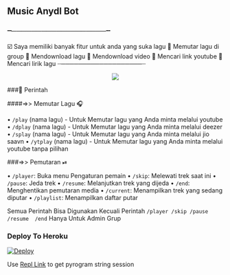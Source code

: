 <h2 align="centre">Music Anydl Bot</h2>

### ┈───────────────────┈
☑️ Saya memiliki banyak fitur untuk anda yang suka lagu
🔘 Memutar lagu di group 
🔘 Mendownload lagu
🔘 Mendownload video
🔘 Mencari link youtube
🔘 Mencari lirik lagu
┈───────────────────┈

<p align="center">
  <img src="https://telegra.ph/file/6821d304091f7a2c8032d.jpg">
</p>

###🔰 Perintah

####=>> Memutar Lagu 🎧

• `/play` (nama lagu) - Untuk Memutar lagu yang Anda minta melalui youtube
• `/dplay` (nama lagu) - Untuk Memutar lagu yang Anda minta melalui deezer
• `/splay` (nama lagu) - Untuk Memutar lagu yang Anda minta melalui jio saavn
• `/ytplay` (nama lagu) - Untuk Memutar lagu yang Anda minta melalui youtube tanpa pilihan

###=>> Pemutaran ⏯

• `/player`: Buka menu Pengaturan pemain
• `/skip`: Melewati trek saat ini
• `/pause`: Jeda trek
• `/resume`: Melanjutkan trek yang dijeda
• `/end`: ​​Menghentikan pemutaran media
• `/current`: Menampilkan trek yang sedang diputar
• `/playlist`: Menampilkan daftar putar

Semua Perintah Bisa Digunakan Kecuali Perintah `/player /skip /pause /resume  /end` Hanya Untuk Admin Grup

### Deploy To Heroku</h4>

[![Deploy](https://www.herokucdn.com/deploy/button.svg)](https://heroku.com/deploy?template=https://github.com/t03b10t99/MusikPlayerBot)

Use [Repl Link](https://replit.com/@SpEcHiDe/GenerateStringSession) to get pyrogram string session
